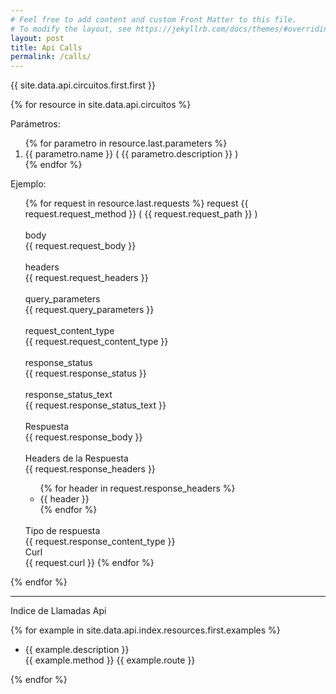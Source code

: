 ```yaml
---
# Feel free to add content and custom Front Matter to this file.
# To modify the layout, see https://jekyllrb.com/docs/themes/#overriding-theme-defaults
layout: post
title: Api Calls
permalink: /calls/
---
```

{{ site.data.api.circuitos.first.first }}

{% for resource in site.data.api.circuitos %}

  Parámetros:
  <ol>
  {% for parametro in resource.last.parameters %}
    <li>{{ parametro.name  }} ( {{ parametro.description }} ) </li>
  {% endfor %}
  </ol>

  Ejemplo:
  <ol>
  {% for request in resource.last.requests %}
    request   
    {{ request.request_method }} ( {{ request.request_path }} ) 
    <br>
    <br>
    body
    <br>
      {{ request.request_body }}
    <br>
    <br>
    headers
    <br>
      {{ request.request_headers }}
    <br>
    <br>
    query_parameters
    <br>
    {{ request.query_parameters }}
    <br>
    <br>
    request_content_type
    <br>
    {{ request.request_content_type }}
    <br>
    <br>
    response_status
    <br>
    {{ request.response_status }}
    <br>
    <br>
    response_status_text
    <br>
    {{ request.response_status_text }}
    <br>
    <br>
    Respuesta
    <br>
    {{ request.response_body }}    
    <br>
    <br>
    Headers de la Respuesta
    <br>
    {{ request.response_headers }}
    <ul>
    {% for header in request.response_headers %}
     <li>
      {{ header }}
     </li>
    {% endfor %}
    </ul>
    <br>
    Tipo de respuesta
    <br>
    {{ request.response_content_type }}
    <br>
    Curl
    <br>
    {{ request.curl }}
  {% endfor %}
  </ol>

{% endfor %}

<hr>
Indice de Llamadas Api

{% for example in site.data.api.index.resources.first.examples %}
 <ul>
   <li> {{ example.description }} </li>
   {{ example.method }}
   {{ example.route }}
 </ul>
{% endfor %}


